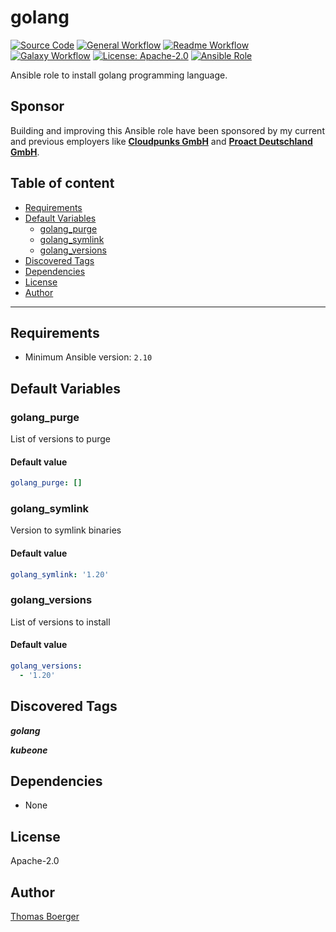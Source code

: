# golang

[![Source Code](https://img.shields.io/badge/github-source%20code-blue?logo=github&amp;logoColor=white)](https://github.com/rolehippie/golang)
[![General Workflow](https://github.com/rolehippie/golang/actions/workflows/general.yml/badge.svg)](https://github.com/rolehippie/golang/actions/workflows/general.yml)
[![Readme Workflow](https://github.com/rolehippie/golang/actions/workflows/readme.yml/badge.svg)](https://github.com/rolehippie/golang/actions/workflows/readme.yml)
[![Galaxy Workflow](https://github.com/rolehippie/golang/actions/workflows/galaxy.yml/badge.svg)](https://github.com/rolehippie/golang/actions/workflows/galaxy.yml)
[![License: Apache-2.0](https://img.shields.io/github/license/rolehippie/golang)](https://github.com/rolehippie/golang/blob/master/LICENSE)
[![Ansible Role](https://img.shields.io/ansible/role/51449)](https://galaxy.ansible.com/rolehippie/golang)

Ansible role to install golang programming language.

## Sponsor

Building and improving this Ansible role have been sponsored by my current and previous employers like **[Cloudpunks GmbH](https://cloudpunks.de)** and **[Proact Deutschland GmbH](https://www.proact.eu)**.

## Table of content

- [Requirements](#requirements)
- [Default Variables](#default-variables)
  - [golang_purge](#golang_purge)
  - [golang_symlink](#golang_symlink)
  - [golang_versions](#golang_versions)
- [Discovered Tags](#discovered-tags)
- [Dependencies](#dependencies)
- [License](#license)
- [Author](#author)

---

## Requirements

- Minimum Ansible version: `2.10`


## Default Variables

### golang_purge

List of versions to purge

#### Default value

```YAML
golang_purge: []
```

### golang_symlink

Version to symlink binaries

#### Default value

```YAML
golang_symlink: '1.20'
```

### golang_versions

List of versions to install

#### Default value

```YAML
golang_versions:
  - '1.20'
```

## Discovered Tags

**_golang_**

**_kubeone_**


## Dependencies

- None

## License

Apache-2.0

## Author

[Thomas Boerger](https://github.com/tboerger)
